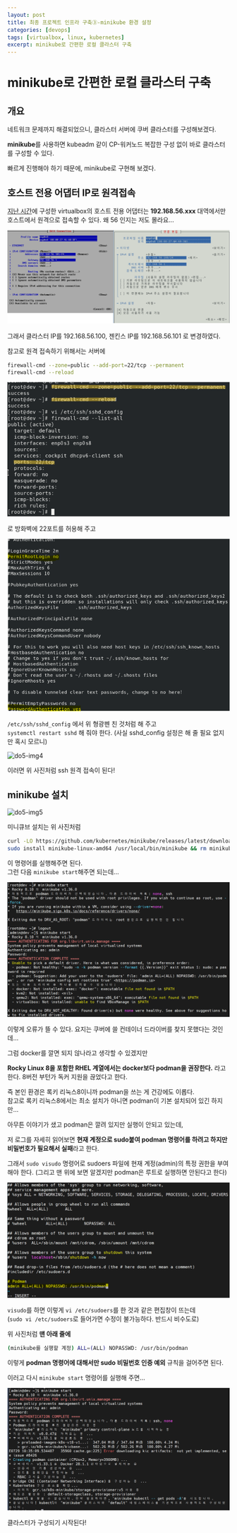 ```yaml
---
layout: post
title: 최종 프로젝트 인프라 구축③-minikube 환경 설정
categories: [devops]
tags: [virtualbox, linux, kubernetes]
excerpt: minikube로 간편한 로컬 클라스터 구축
---
```


# minikube로 간편한 로컬 클라스터 구축

## 개요

네트워크 문제까지 해결되었으니, 클라스터 서버에 쿠버 클라스터를 구성해보겠다.

**minikube**를 사용하면 kubeadm 같이 CP-워커노드 복잡한 구성 없이 바로 클라스터를 구성할 수 있다.

빠르게 진행해야 하기 때문에, minikube로 구현해 보겠다.

## 호스트 전용 어댑터 IP로 원격접속

[지난 시간](https://kreator-kaebal.github.io/posts/devops4/)에 구성한 virtualbox의 호스트 전용 어댑터는 **192.168.56.xxx** 대역에서만 호스트에서 원격으로 접속할 수 있다. 왜 56 인지는 저도 몰라요...

![do5-img3](/images/posts/devops5-img3.png)

그래서 클라스터 IP를 192.168.56.100, 젠킨스 IP를 192.168.56.101 로 변경하였다.

참고로 원격 접속하기 위해서는 서버에

```bash
firewall-cmd --zone=public --add-port=22/tcp --permanent
firewall-cmd --reload
```

![do5-img1](/images/posts/devops5-img1.png)

로 방화벽에 22포트를 허용해 주고

![do5-img2](/images/posts/devops5-img2.png)

```/etc/ssh/sshd_config``` 에서 위 형광펜 친 것처럼 해 주고  
```systemctl restart sshd``` 해 줘야 한다.
(사실 sshd_config 설정은 해 줄 필요 없지만 혹시 모르니)

![do5-img4](/images/posts/devops5-img4.png)

이러면 위 사진처럼 ssh 원격 접속이 된다!

## minikube 설치

![do5-img5](/images/posts/devops5-img5.png)

미니큐브 설치는 위 사진처럼

```bash
curl -LO https://github.com/kubernetes/minikube/releases/latest/download/minikube-linux-amd64
sudo install minikube-linux-amd64 /usr/local/bin/minikube && rm minikube-linux-amd64
```

이 명령어를 실행해주면 된다.  
그런 다음 ```minikube start```해주면 되는데...

![do5-img6](/images/posts/devops5-img6.png)

이렇게 오류가 뜰 수 있다. 요지는 쿠버에 쓸 컨테이너 드라이버를 찾지 못했다는 것인데...

그럼 docker를 깔면 되지 않나라고 생각할 수 있겠지만

**Rocky Linux 8을 포함한 RHEL 계열에서는 docker보다 podman을 권장한다.** 라고 한다. 8버전 부턴가 독커 지원을 끊었다고 한다.

즉 본인 환경은 록키 리눅스8이니까 podman을 쓰는 게 건강에도 이롭다.  
참고로 록키 리눅스8에서는 최소 설치가 아니면 podman이 기본 설치되어 있긴 하지만...

아무튼 이야기가 샜고 podman은 깔려 있지만 실행이 안되고 있는데,

저 로그를 자세히 읽어보면 **현재 계정으로 sudo붙여 podman 명령어를 하려고 하지만 비밀번호가 필요해서 실패**라고 한다.  

그래서 ```sudo visudo``` 명령어로 sudoers 파일에 현재 계정(admin)의 특정 권한을 부여해야 한다.
(그리고 맨 위에 보면 알겠지만 podman은 루트로 실행하면 안된다고 한다)

![do5-img7](/images/posts/devops5-img7.png)

```visudo```를 하면 이렇게 ```vi /etc/sudoers```를 한 것과 같은 편집창이 뜨는데  
(```sudo vi /etc/sudoers```로 들어가면 수정이 불가능하다. 반드시 비수도로)

위 사진처럼 **맨 아래 줄에**

```bash
(minikube를 실행할 계정) ALL=(ALL) NOPASSWD: /usr/bin/podman
```

이렇게 **podman 명령어에 대해서만 sudo 비밀번호 인증 예외** 규칙을 걸어주면 된다.

이러고 다시 ```minikube start``` 명령어를 실행해 주면...

![do5-img8](/images/posts/devops5-img8.png)

클라스터가 구성되기 시작된다!